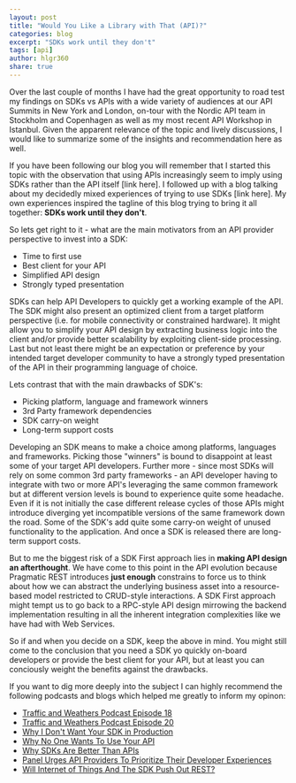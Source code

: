 ```yaml
---
layout: post
title: "Would You Like a Library with That (API)?"
categories: blog
excerpt: "SDKs work until they don't"
tags: [api]
author: hlgr360
share: true
---
```


Over the last couple of months I have had the great opportunity to road test my findings on SDKs vs APIs with a wide variety of audiences at our API Summits in New York and London, on-tour with the Nordic API team in Stockholm and Copenhagen as well as my most recent API Workshop in Istanbul. Given the apparent relevance of the topic and lively discussions, I would like to summarize some of the insights and recommendation here as well.

If you have been following our blog you will remember that I started this topic with the observation that using APIs increasingly seem to imply using SDKs rather than the API itself [link here]. I followed up with a blog talking about my decidedly mixed experiences of trying to use SDKs [link here]. My own experiences inspired the tagline of this blog trying to bring it all together: **SDKs work until they don't**.

So lets get right to it - what are the main motivators from an API provider perspective to invest into a SDK:

* Time to first use
* Best client for your API
* Simplified API design
* Strongly typed presentation

SDKs can help API Developers to quickly get a working example of the API. The SDK might also present an optimized client from a target platform perspective (i.e. for mobile connectivity or constrained hardware). It might allow you to simplify your API design by extracting business logic into the client and/or provide better scalability by exploiting client-side processing. Last but not least there might be an expectation or preference by your intended target developer community to have a strongly typed presentation of the API in their programming language of choice.

Lets contrast that with the main drawbacks of SDK's:

* Picking platform, language and framework winners
* 3rd Party framework dependencies
* SDK carry-on weight
* Long-term support costs

Developing an SDK means to make a choice among platforms, languages and frameworks. Picking those "winners" is bound to disappoint at least some of your target API developers. Further more - since most SDKs will rely on some common 3rd party frameworks - an API developer having to integrate with two or more API's leveraging the same common framework but at different version levels is bound to experience quite some headache. Even if it is not initially the case different release cycles of those APIs might introduce diverging yet incompatible versions of the same framework down the road. Some of the SDK's add quite some carry-on weight of unused functionality to the application. And once a SDK is released there are long-term support costs.

But to me the biggest risk of a SDK First approach lies in **making API design an afterthought**. We have come to this point in the API evolution because Pragmatic REST introduces **just enough** constrains to force us to think about how we can abstract the underlying business asset into a resource-based model restricted to CRUD-style interactions. A SDK First approach might tempt us to go back to a RPC-style API design mirrowing the backend implementation resulting in all the inherent integration complexities like we have had with Web Services.

So if and when you decide  on a SDK, keep the above in mind. You might still come to the conclusion that you need a SDK yo quickly on-board developers or provide the best client for your API, but at least you can conciously weight the benefits against the drawbacks.

If you want to dig more deeply into the subject I can highly recommend the following podcasts and blogs which helped me greatly to inform my opinon:

* [Traffic and Weathers Podcast Episode 18](http://trafficandweather.io/posts/2013/10/20/episode-18-this-will-be-way-easier)
* [Traffic and Weathers Podcast Episode 20](http://trafficandweather.io/posts/2013/12/27/episode-20-im-going-to-punch-a-wall)
* [Why I Don't Want Your SDK in Production](http://brandur.org/sdk)
* [Why No One Wants To Use Your API](http://apiux.com/2013/10/18/why-no-one-wants-to-use-your-api/)
* [Why SDKs Are Better Than APIs](http://blog.programmableweb.com/2013/10/04/when-sdks-are-better-than-apis/)
* [Panel Urges API Providers To Prioritize Their Developer Experiences](http://blog.programmableweb.com/2014/03/05/panel-urges-api-providers-to-prioritize-their-developer-experiences/)
* [Will Internet of Things And The SDK Push Out REST?](http://apievangelist.com/2014/01/07/will-internet-of-things-and-the-sdk-push-out-rest/)
